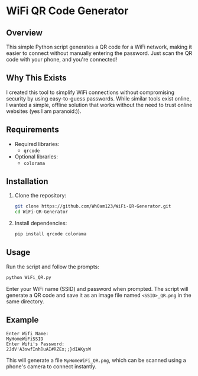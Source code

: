 # WiFi QR Code Generator

## Overview
This simple Python script generates a QR code for a WiFi network, making it easier to connect without manually entering the password. Just scan the QR code with your phone, and you're connected!

## Why This Exists
I created this tool to simplify WiFi connections without compromising security by using easy-to-guess passwords. While similar tools exist online, I wanted a simple, offline solution that works without the need to trust online websites (yes I am paranoid:)).

## Requirements
- Required libraries:
  - `qrcode`
- Optional libraries:
  - `colorama`

## Installation
1. Clone the repository:
   ```bash
   git clone https://github.com/Wh0am123/WiFi-QR-Generator.git
   cd WiFi-QR-Generator
   ```
2. Install dependencies:
   ```bash
   pip install qrcode colorama
   ```

## Usage
Run the script and follow the prompts:
```bash
python WiFi_QR.py
```
Enter your WiFi name (SSID) and password when prompted. The script will generate a QR code and save it as an image file named `<SSID>_QR.png` in the same directory.

## Example
```
Enter Wifi Name:
MyHomeWiFiSSID
Enter Wifi's Password:
2JdV'A3swfInh]uAI#RZEx;;}dIAKysW
```
This will generate a file `MyHomeWiFi_QR.png`, which can be scanned using a phone's camera to connect instantly.
